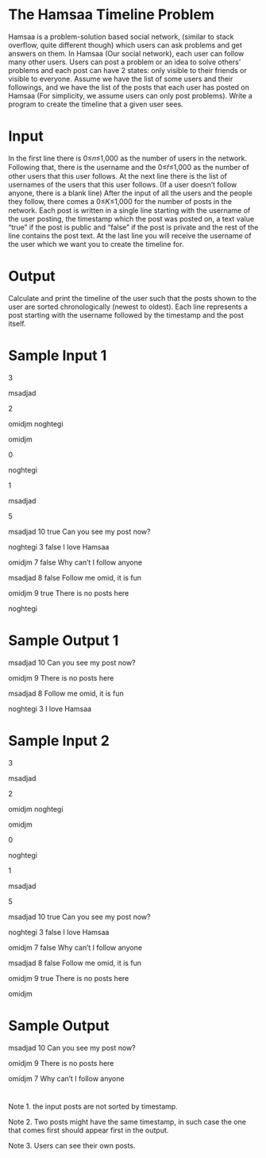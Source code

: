 # The Hamsaa Timeline Problem
Hamsaa is a problem-solution based social network, (similar to stack overflow, quite different though) which users can ask problems and get answers on them. In Hamsaa (Our social network), each user can follow many other users. Users can post a problem or an idea to solve others’ problems and each post can have 2 states: only visible to their friends or visible to everyone. Assume we have the list of some users and their followings, and we have the list of the posts that each user has posted on Hamsaa (For simplicity, we assume users can only post problems). Write a program to create the timeline that a given user sees.


# Input
In the first line there is 0≤𝑛≤1,000 as the number of users in the network. Following that, there is the username and the 0≤𝑓≤1,000 as the number of other users that this user follows. At the next line there is the list of usernames of the users that this user follows. (If a user doesn’t follow anyone, there is a blank line) After the input of all the users and the people they follow, there comes a 0≤𝐾≤1,000 for the number of posts in the network. Each post is written in a single line starting with the username of the user posting, the timestamp which the post was posted on, a text value “true” if the post is public and “false” if the post is private and the rest of the line contains the post text. At the last line you will receive the username of the user which we want you to create the timeline for.


# Output
Calculate and print the timeline of the user such that the posts shown to the user are sorted chronologically (newest to oldest). Each line represents a post starting with the username followed by the timestamp and the post itself.


# Sample Input 1
3

msadjad

2

omidjm noghtegi

omidjm

0

noghtegi

1

msadjad

5

msadjad 10 true Can you see my post now?

noghtegi 3 false I love Hamsaa

omidjm 7 false Why can’t I follow anyone

msadjad 8 false Follow me omid, it is fun

omidjm 9 true There is no posts here

noghtegi

# Sample Output 1
msadjad 10 Can you see my post now?

omidjm 9 There is no posts here

msadjad 8 Follow me omid, it is fun

noghtegi 3 I love Hamsaa




# Sample Input 2

3

msadjad

2

omidjm noghtegi

omidjm

0

noghtegi

1

msadjad

5

msadjad 10 true Can you see my post now?

noghtegi 3 false I love Hamsaa

omidjm 7 false Why can’t I follow anyone

msadjad 8 false Follow me omid, it is fun

omidjm 9 true There is no posts here

omidjm

# Sample Output
msadjad 10 Can you see my post now?

omidjm 9 There is no posts here

omidjm 7 Why can’t I follow anyone

#

Note 1. the input posts are not sorted by timestamp.

Note 2. Two posts might have the same timestamp, in such case the one that comes first should appear first in the output.

Note 3. Users can see their own posts.
